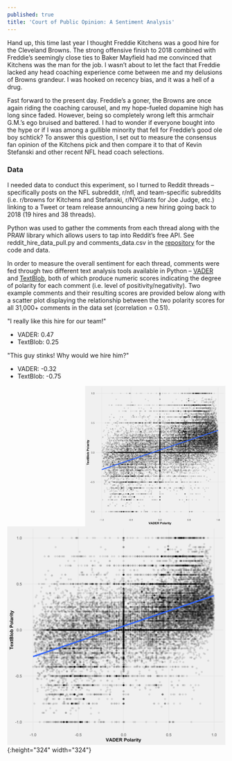 ```yaml
---
published: true
title: 'Court of Public Opinion: A Sentiment Analysis'
---
```

Hand up, this time last year I thought Freddie Kitchens was a good hire for the Cleveland Browns. The strong offensive finish to 2018 combined with Freddie’s seemingly close ties to Baker Mayfield had me convinced that Kitchens was the man for the job. I wasn’t about to let the fact that Freddie lacked any head coaching experience come between me and my delusions of Browns grandeur. I was hooked on recency bias, and it was a hell of a drug.

Fast forward to the present day. Freddie’s a goner, the Browns are once again riding the coaching carousel, and my hope-fueled dopamine high has long since faded. However, being so completely wrong left this armchair G.M.’s ego bruised and battered. I had to wonder if everyone bought into the hype or if I was among a gullible minority that fell for Freddie’s good ole boy schtick? To answer this question, I set out to measure the consensus fan opinion of the Kitchens pick and then compare it to that of Kevin Stefanski and other recent NFL head coach selections.

### Data
I needed data to conduct this experiment, so I turned to Reddit threads – specifically posts on the NFL subreddit, r/nfl, and team-specific subreddits (i.e. r/browns for Kitchens and Stefanski, r/NYGiants for Joe Judge, etc.) linking to a Tweet or team release announcing a new hiring going back to 2018 (19 hires and 38 threads).

Python was used to gather the comments from each thread along with the PRAW library which allows users to tap into Reddit’s free API. See reddit_hire_data_pull.py and comments_data.csv in the [repository](https://github.com/ClayGirdner/nfl_hires_reddit_sentiment) for the code and data.

In order to measure the overall sentiment for each thread, comments were fed through two different text analysis tools available in Python – [VADER](https://github.com/cjhutto/vaderSentiment) and [TextBlob](https://textblob.readthedocs.io/en/dev/), both of which produce numeric scores indicating the degree of polarity for each comment (i.e. level of positivity/negativity). Two example comments and their resulting scores are provided below along with a scatter plot displaying the relationship between the two polarity scores for all 31,000+ comments in the data set (correlation = 0.51).

"I really like this hire for our team!"
- VADER: 0.47
- TextBlob: 0.25

"This guy stinks! Why would we hire him?"
- VADER: -0.32
- TextBlob: -0.75

<img align="right" src="https://raw.githubusercontent.com/ClayGirdner/nfl_hires_reddit_sentiment/master/vader_textblob_scatter.png" alt="vader/textblob scatter" width="324" height="324">

![vader/textblob scatter](https://raw.githubusercontent.com/ClayGirdner/nfl_hires_reddit_sentiment/master/vader_textblob_scatter.png){:height="324" width="324"}


